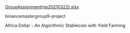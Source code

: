 [GroupAssignment(np20210322).xlsx](https://github.com/Brieke1987/binancemastergroup9-project/files/6278609/GroupAssignment.np20210322.xlsx)

binancemastergroup9-project

Africa Dollar - An Algorithmic Stablecoin with Yield Farming
